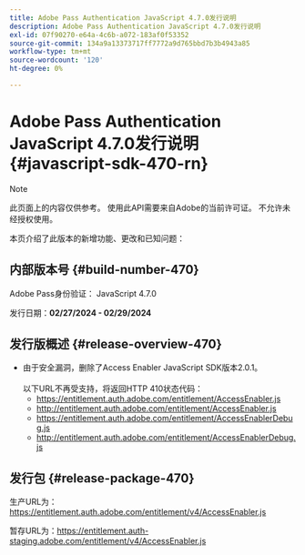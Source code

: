 ```yaml
---
title: Adobe Pass Authentication JavaScript 4.7.0发行说明
description: Adobe Pass Authentication JavaScript 4.7.0发行说明
exl-id: 07f90270-e64a-4c6b-a072-183af0f53352
source-git-commit: 134a9a13373717ff7772a9d765bbd7b3b4943a85
workflow-type: tm+mt
source-wordcount: '120'
ht-degree: 0%

---
```


# Adobe Pass Authentication JavaScript 4.7.0发行说明 {#javascript-sdk-470-rn}

>[!NOTE]
>
>此页面上的内容仅供参考。 使用此API需要来自Adobe的当前许可证。 不允许未经授权使用。

本页介绍了此版本的新增功能、更改和已知问题：

## 内部版本号 {#build-number-470}

Adobe Pass身份验证： JavaScript 4.7.0

发行日期：**02/27/2024 - 02/29/2024**

## 发行版概述 {#release-overview-470}

* 由于安全漏洞，删除了Access Enabler JavaScript SDK版本2.0.1。
  <br/><br/>
以下URL不再受支持，将返回HTTP 410状态代码：
   * https://entitlement.auth.adobe.com/entitlement/AccessEnabler.js
   * http://entitlement.auth.adobe.com/entitlement/AccessEnabler.js
   * https://entitlement.auth.adobe.com/entitlement/AccessEnablerDebug.js
   * http://entitlement.auth.adobe.com/entitlement/AccessEnablerDebug.js

## 发行包 {#release-package-470}

生产URL为：https://entitlement.auth.adobe.com/entitlement/v4/AccessEnabler.js

暂存URL为：https://entitlement.auth-staging.adobe.com/entitlement/v4/AccessEnabler.js
